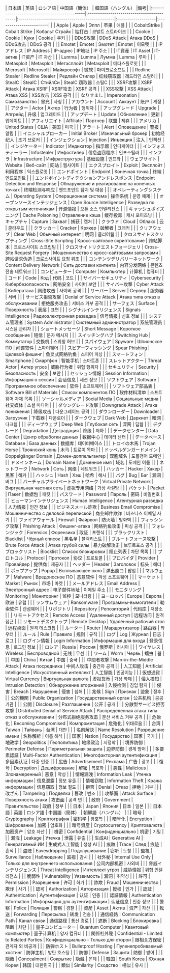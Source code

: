 | 日本語 | 英語 | ロシア語 | 中国語（簡体） | 韓国語（ハングル） |備考|
|:---------------------------------------------|:------------------------------------------|:-----------------------------------------------|:-------------------|:------------------------| |
| Apple | Apple | Эппл | 苹果 | 애플 | |
| CobaltStrike | Cobalt Strike | Кобальт Страйк | 钴打击 | 코발트 스트라이크 | |
| Cookie | Cookie | Куки | Cookie | 쿠키 | |
| DDoS攻撃 | DDoS Attack | Атака DDoS | DDoS攻击 | DDoS 공격 | |
| Emotet | Emotet | Эмотет | Emotet | 이모텟 | |
| IPアドレス | IP Address | IP-адрес | IP地址 | IP 주소 | |
| IT資産 | IT Asset | IT-актив | IT资产 | IT 자산 | |
| Lumma | Lumma | Лумма | Lumma | 루마 | |
| Metasploit | Metasploit | Метасплойт | Metasploit | 메타스플로잇 | |
| Microsoft | Microsoft | Майкрософт | 微软 | 마이크로소프트 | |
| Redline Stealer | Redline Stealer | Редлайн Стилер | 红线窃取器 | 레드라인 스틸러 | |
| StealC | StealC | СтийлСи | StealC 窃取器 | 스틸C | |
| XSRF攻撃 | XSRF Attack | Атака XSRF | XSRF攻击 | XSRF 공격 | |
| XSS攻撃 | XSS Attack | Атака XSS | XSS攻击 | XSS 공격 | |
| なりすまし | Impersonation | Самозванство | 冒充 | 사칭 | |
| アカウント | Account | Аккаунт | 账户 | 계정 | |
| アクター | Actor | Актер | 行为者 | 행위자 | |
| アップグレード | Upgrade | Апгрейд | 升级 | 업그레이드 | |
| アップデート | Update | Обновление | 更新 | 업데이트 | |
| アフィリエイト | Affiliate | Партнер | 联盟 | 제휴 | |
| アメリカ | United States | США | 美国 | 미국 | |
| アラート | Alert | Оповещение | 警报 | 알림 | |
| イニシャルブローカー | Initial Broker | Изначальный брокер | 初始经纪人 | 초기 브로커 | |
| インジェクション | Injection | Инъекция | 注入 | 인젝션 | |
| インジケーター | Indicator | Индикатор | 指示器 | 인디케이터 | |
| インフォスティーラー | Infostealer | Инфостилер | 信息盗窃程序 | 인포스틸러 | |
| インフラ | Infrastructure | Инфраструктура | 基础设施 | 인프라 | |
| ウェブサイト | Website | Веб-сайт | 网站 | 웹사이트 | |
| エクスプロイト | Exploit | Эксплойт | 利用程序 | 익스플로잇 | |
| エンドポイント | Endpoint | Конечная точка | 终端 | 엔드포인트 | |
| エンドポイントディテクションアンドレスポンス | Endpoint Detection and Response | Обнаружение и реагирование на конечных точках | 终端检测与响应 | 엔드포인트 탐지 및 대응 | |
| オペレーティングシステム | Operating System | Операционная система | 操作系统 | 운영 체제 | |
| オープンソースインテリジェンス | Open Source Intelligence | Разведка по открытым источникам | 开源情报 | 오픈 소스 인텔리전스 | |
| キャッシュポイズニング | Cache Poisoning | Отравление кэша | 缓存投毒 | 캐시 포이즈닝 | |
| キャプチャ | Capture | Захват | 捕获 | 캡처 | |
| クラウド | Cloud | Облако | 云 | 클라우드 | |
| クラッカー | Cracker | Крякер | 破解者 | 크래커 | |
| クリアウェブ | Clear Web | Обычный интернет | 明网 | 클리어웹 | |
| クロスサイトスクリプティング | Cross-Site Scripting | Кросс-сайтовое скриптование | 跨站脚本 | 크로스사이트 스크립팅 | |
| クロスサイトリクエストフォージェリ | Cross-Site Request Forgery | Мошенничество с кросс-сайтовыми запросами | 跨站请求伪造 | 크로스사이트 요청 위조 | |
| コンテンツデリバリーネットワーク | Content Delivery Network | Сеть доставки контента | 内容分发网络 | 콘텐츠 전송 네트워크 | |
| コンピューター | Computer | Компьютер | 计算机 | 컴퓨터 | |
| コード | Code | Код | 代码 | 코드 | |
| サイバーセキュリティ | Cybersecurity | Кибербезопасность | 网络安全 | 사이버 보안 | |
| サイバー攻撃 | Cyber Attack | Кибератака | 网络攻击 | 사이버 공격 | |
| サーバー | Server | Сервер | 服务器 | 서버 | |
| サービス拒否攻撃 | Denial of Service Attack | Атака типа отказ в обслуживании | 拒绝服务攻击 | 서비스 거부 공격 | |
| サーフェス | Surface | Поверхность | 表层 | 표면 | |
| シグナルインテリジェンス | Signals Intelligence | Радиоэлектронная разведка | 信号情报 | 신호 정보 | |
| システム管理者 | System Administrator | Системный администратор | 系统管理员 | 시스템 관리자 | |
| ショートメッセージ | Short Message | Короткое сообщение | 短信 | 문자 메시지 | |
| スイッチングハブ | Switching Hub | Коммутатор | 交换机 | 스위칭 허브 | |
| スパイウェア | Spyware | Шпионское ПО | 间谍软件 | 스파이웨어 | |
| スピアーフィッシング | Spear Phishing | Целевой фишинг | 鱼叉式网络钓鱼 | 스피어 피싱 | |
| スマートフォン | Smartphone | Смартфон | 智能手机 | 스마트폰 | |
| スレットアクター | Threat Actor | Актер угроз | 威胁行为者 | 위협 행위자 | |
| セキュリティ | Security | Безопасность | 安全 | 보안 | |
| セッション情報 | Session Information | Информация о сессии | 会话信息 | 세션 정보 | |
| ソフトウェア | Software | Программное обеспечение | 软件 | 소프트웨어 | |
| ソフトウェア部品表 | Software Bill of Materials | Список компонентов ПО | 软件材料清单 | 소프트웨어 자재 목록 | |
| ソーシャルメディア | Social Media | Социальные медиа | 社交媒体 | 소셜 미디어 | |
| ダウングレード攻撃 | Downgrade Attack | Атака понижения | 降级攻击 | 다운그레이드 공격 | |
| ダウンローダー | Downloader | Загрузчик | 下载器 | 다운로더 | |
| ダークウェブ | Dark Web | Даркнет | 暗网 | 다크웹 | |
| ディープウェブ | Deep Web | Глубокая сеть | 深网 | 딥웹 | |
| デグレード | Degradation | Деградация | 降级 | 저하 | |
| データセンター | Data Center | Центр обработки данных | 数据中心 | 데이터 센터 | |
| データベース | Database | База данных | 数据库 | 데이터베이스 | |
| トロイの木馬 | Trojan Horse | Троянский конь | 木马 | 트로이 목마 | |
| ドッペルゲンガードメイン | Doppelgänger Domain | Домен-доппельгангер | 双胞域名 | 도플갱어 도메인 | |
| ドメインネーム | Domain Name | Доменное имя | 域名 | 도메인 이름 | |
| ネットワーク | Network | Сеть | 网络 | 네트워크 | |
| ハッカー | Hacker | Хакер | 黑客 | 해커 | |
| ハッシュ | Hash | Хэш | 哈希 | 해시 | |
| バグ | Bug | Баг | 漏洞 | 버그 | |
| バーチャルプライベートネットワーク | Virtual Private Network | Виртуальная частная сеть | 虚拟专用网络 | 가상 사설망 | |
| パケット | Packet | Пакет | 数据包 | 패킷 | |
| パスワード | Password | Пароль | 密码 | 비밀번호 | |
| ヒューマンインテリジェンス | Human Intelligence | Агентурная разведка | 人力情报 | 인간 정보 | |
| ビジネスメール詐欺 | Business Email Compromise | Мошенничество с деловой перепиской | 商业邮件欺诈 | 비즈니스 이메일 사기 | |
| ファイアウォール | Firewall | Файрвол | 防火墙 | 방화벽 | |
| フィッシング攻撃 | Phishing Attack | Фишинг-атака | 网络钓鱼攻击 | 피싱 공격 | |
| フォレンジック | Forensics | Форензика | 取证 | 포렌식 | |
| ブラックリスト | Blacklist | Чёрный список | 黑名单 | 블랙리스트 | |
| ブルートフォース攻撃 | Brute Force Attack | Атака грубой силы | 暴力破解攻击 | 브루트포스 공격 | |
| ブロックリスト | Blocklist | Список блокировки | 阻止列表 | 차단 목록 | |
| プロトコル | Protocol | Протокол | 协议 | 프로토콜 | |
| プロバイダ | Provider | Провайдер | 提供商 | 제공자 | |
| ヘッダー | Header | Заголовок | 标头 | 헤더 | |
| ポップアップ | Popup | Всплывающее окно | 弹出窗口 | 팝업 | |
| マルウェア | Malware | Вредоносное ПО | 恶意软件 | 악성 소프트웨어 | |
| マーケット | Market | Рынок | 市场 | 마켓 | |
| メールアドレス | Email Address | Электронный адрес | 电子邮件地址 | 이메일 주소 | |
| モニタリング | Monitoring | Мониторинг | 监控 | 모니터링 | |
| ヨーロッパ | Europe | Европа | 欧洲 | 유럽 | |
| ランサムウェア | Ransomware | Программы-вымогатели | 勒索软件 | 랜섬웨어 | |
| リポジトリ | Repository | Репозиторий | 代码库 | 저장소 | |
| リモートアクセス | Remote Access | Удаленный доступ | 远程访问 | 원격 접근 | |
| リモートデスクトップ | Remote Desktop | Удалённый рабочий стол | 远程桌面 | 원격 데스크톱 | |
| ルーター | Router | Маршрутизатор | 路由器 | 라우터 | |
| ルール | Rule | Правило | 规则 | 규칙 | |
| ログ | Log | Журнал | 日志 | 로그 | |
| ログイン情報 | Login Information | Информация для входа | 登录信息 | 로그인 정보 | |
| ロシア | Russia | Россия | 俄罗斯 | 러시아 | |
| ワイヤレス | Wireless | Беспроводной | 无线 | 무선 | |
| ワーム | Worm | Червь | 蠕虫 | 웜 | |
| 中国 | China | Китай | 中国 | 중국 | |
| 中間者攻撃 | Man-in-the-Middle Attack | Атака посредника | 中间人攻击 | 중간자 공격 | |
| 人工知能 | Artificial Intelligence | Искусственный интеллект | 人工智能 | 인공지능 | |
| 仮想通貨 | Virtual Currency | Виртуальная валюта | 虚拟货币 | 가상 화폐 | |
| 侵入検知 | Intrusion Detection | Обнаружение вторжений | 入侵检测 | 침입 탐지 | |
| 侵害 | Breach | Нарушение | 侵害 | 침해 | |
| 兆候 | Sign | Признак | 迹象 | 징후 | |
| 公的機関 | Public Organization | Государственный орган | 公共机构 | 공공 기관 | |
| 公開 | Disclosure | Разглашение | 公开 | 공개 | |
| 分散型サービス拒否攻撃 | Distributed Denial of Service Attack | Распределенная атака типа отказ в обслуживании | 分布式拒绝服务攻击 | 분산 서비스 거부 공격 | |
| 危殆化 | Becoming Compromised | Компрометация | 危殆化 | 위태로움 | |
| 台湾 | Taiwan | Тайвань | 台湾 | 대만 | |
| 名前解決 | Name Resolution | Разрешение имени | 名称解析 | 이름 해석 | |
| 国家 | Nation | Государство | 国家 | 국가 | |
| 地政学 | Geopolitics | Геополитика | 地缘政治 | 지정학 | |
| 境界防御 | Perimeter Defense | Периметральная защита | 边界防御 | 경계 방어 | |
| 多要素認証 | Multi-Factor Authentication | Многофакторная аутентификация | 多因素认证 | 다중 인증 | |
| 広告 | Advertisement | Реклама | 广告 | 광고 | |
| 復号 | Decryption | Дешифрование | 解密 | 복호화 | |
| 悪性 | Malicious | Злонамеренный | 恶意 | 악성 | |
| 情報漏洩 | Information Leak | Утечка информации | 信息泄露 | 정보 유출 | |
| 情報窃取 | Information Theft | Кража информации | 信息窃取 | 정보 절도 | |
| 拒否 | Denial | Отказ | 拒绝 | 거부 | |
| 改ざん | Tampering | Подделка | 篡改 | 변조 | |
| 攻撃面 | Attack Surface | Поверхность атаки | 攻击面 | 공격 면 | |
| 政府 | Government | Правительство | 政府 | 정부 | |
| 日本 | Japan | Япония | 日本 | 일본 | |
| 日本語 | 英語 | ロシア語 | 中国語（簡体） | 朝鮮語（ハングル） | |
| 暗号 | Cryptography | Криптография | 密码学 | 암호학 | |
| 暗号化 | Encryption | Шифрование | 加密 | 암호화 | |
| 暗号資産 | Cryptocurrency | Криптовалюта | 加密资产 | 암호 자산 | |
| 機密 | Confidential | Конфиденциально | 机密 | 기밀 | |
| 漏洩 | Leakage | Утечка | 泄露 | 유출 | |
| 生成AI | Generative AI | Генеративный ИИ | 生成式人工智能 | 생성 AI | |
| 痕跡 | Trace | След | 痕迹 | 흔적 | |
| 盗聴 | Eavesdropping | Подслушивание | 窃听 | 도청 | |
| 監視 | Surveillance | Наблюдение | 监视 | 감시 | |
| 社外秘 | Internal Use Only | Только для внутреннего использования | 公司内部机密 | 사외비 | |
| 脅威インテリジェンス | Threat Intelligence | Интеллект угроз | 威胁情报 | 위협 인텔리전스 | |
| 脆弱性 | Vulnerability | Уязвимость | 漏洞 | 취약성 | |
| 許可 | Permission | Разрешение | 许可 | 허가 | |
| 詐欺 | Fraud | Мошенничество | 欺诈 | 사기 | |
| 認可 | Authorization | Авторизация | 授权 | 인가 | |
| 認証 | Authentication | Аутентификация | 认证 | 인증 | |
| 認証情報 | Authentication Information | Информация для аутентификации | 认证信息 | 인증 정보 | |
| 警察 | Police | Полиция | 警察 | 경찰 | |
| 資産 | Asset | Актив | 资产 | 자산 | |
| 転送 | Forwarding | Пересылка | 转发 | 전송 | |
| 通信経路 | Communication Path | Канал связи | 通信路径 | 통신 경로 | |
| 遮断 | Blocking | Блокировка | 阻断 | 차단 | |
| 量子コンピューター | Quantum Computer | Квантовый компьютер | 量子计算机 | 양자 컴퓨터 | |
| 関係社外秘 | Confidential - Limited to Related Parties | Конфиденциально - Только для сторон | 限相关方保密 | 관계자 외 비공개 | |
| 防弾ホスト | Bulletproof Hosting | Пуленепробиваемый хостинг | 防弹主机 | 방탄 호스팅 | |
| 防御 | Defense | Защита | 防御 | 방어 | |
| 隠蔽 | Concealment | Сокрытие | 隐藏 | 은폐 | |
| 韓国 | South Korea | Южная Корея | 韩国 | 대한민국 | |
| 類似 | Similarity | Сходство | 相似 | 유사 | |
